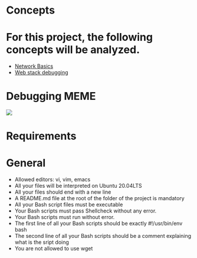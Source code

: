 # Concepts

# For this project, the following concepts will be analyzed.
* <a href="https://www.geeksforgeeks.org/basics-computer-networking/">Network Basics</a>
* <a href="https://medium.com/@kelvinagimogim/unraveling-the-mysteries-of-web-stack-debugging-tips-and-best-practices-7f7c24e60d2e">Web stack debugging</a>

# Debugging MEME
<img src="https://s3.amazonaws.com/intranet-projects-files/holbertonschool-sysadmin_devops/271/B4eeypV.jpg">

# Requirements

# General
* Allowed editors: vi, vim, emacs
* All your files will be interpreted on Ubuntu 20.04LTS
* All your files should end with a new line
* A README.md file at the root of the folder of the project is mandatory
* All your Bash script files must be executable
* Your Bash scripts must pass Shellcheck without any error.
* Your Bash scripts must run without error.
* The first line of all your Bash scripts should be exactly #!/usr/bin/env bash
* The second line of all your Bash scripts should be a comment explaining what is the sript doing
* You are not allowed to use wget
